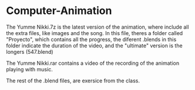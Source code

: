# Computer-Animation
The Yumme Nikki.7z is the latest version of the animation, where include all the extra files, like images and the song.
In this file, theres a folder called "Proyecto", which contains all the progress, the diferent .blends in this folder indicate the duration of the video, and the "ultimate" version is the longers (547.blend)

The Yumme Nikki.rar contains a video of the recording of the animation playing with music. 

The rest of the .blend files, are exersice from the class.


